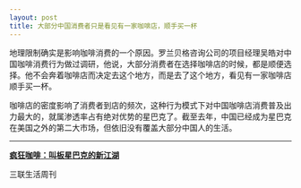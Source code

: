 ```yaml
---
layout: post
title: 大部分中国消费者只是看见有一家咖啡店，顺手买一杯
---
```


地理限制确实是影响咖啡消费的一个原因。罗兰贝格咨询公司的项目经理吴皓对中国咖啡消费行为做过调研，他说，大部分消费者在选择咖啡店的时候，都是顺便选择。他不会奔着咖啡店而决定去这个地方，而是去了这个地方，看见有一家咖啡店顺手买一杯。

咖啡店的密度影响了消费者到店的频次，这种行为模式下对中国咖啡店消费普及出力最大的，就属渗透率占有绝对优势的星巴克了。截至去年，中国已经成为星巴克在美国之外的第二大市场，但依旧没有覆盖大部分中国人的生活。

---

**[疯狂咖啡：叫板星巴克的新江湖](http://tech.sina.com.cn/i/2018-05-23/doc-ihawmauc5590900.shtml)**

三联生活周刊